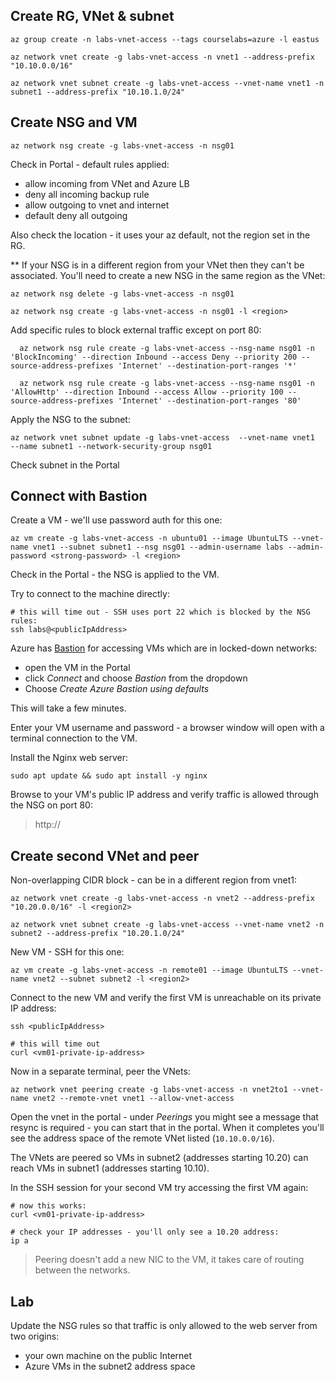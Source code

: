 

## Create RG, VNet & subnet

```
az group create -n labs-vnet-access --tags courselabs=azure -l eastus

az network vnet create -g labs-vnet-access -n vnet1 --address-prefix "10.10.0.0/16"

az network vnet subnet create -g labs-vnet-access --vnet-name vnet1 -n subnet1 --address-prefix "10.10.1.0/24"
```


## Create NSG and VM

```
az network nsg create -g labs-vnet-access -n nsg01
```

Check in Portal - default rules applied:

- allow incoming from VNet and Azure LB
- deny all incoming backup rule
- allow outgoing to vnet and internet
- default deny all outgoing

Also check the location - it uses your az default, not the region set in the RG.

** If your NSG is in a different region from your VNet then they can't be associated. You'll need to create a new NSG in the same region as the VNet:

```  
az network nsg delete -g labs-vnet-access -n nsg01

az network nsg create -g labs-vnet-access -n nsg01 -l <region>
```

Add specific rules to block external traffic except on port 80:

```
  az network nsg rule create -g labs-vnet-access --nsg-name nsg01 -n 'BlockIncoming' --direction Inbound --access Deny --priority 200 --source-address-prefixes 'Internet' --destination-port-ranges '*'
  
  az network nsg rule create -g labs-vnet-access --nsg-name nsg01 -n 'AllowHttp' --direction Inbound --access Allow --priority 100 --source-address-prefixes 'Internet' --destination-port-ranges '80'
```

Apply the NSG to the subnet:

```
az network vnet subnet update -g labs-vnet-access  --vnet-name vnet1  --name subnet1 --network-security-group nsg01
```

Check subnet in the Portal


## Connect with Bastion


Create a VM - we'll use password auth for this one:

```
az vm create -g labs-vnet-access -n ubuntu01 --image UbuntuLTS --vnet-name vnet1 --subnet subnet1 --nsg nsg01 --admin-username labs --admin-password <strong-password> -l <region>
```

Check in the Portal - the NSG is applied to the VM.

Try to connect to the machine directly:

```
# this will time out - SSH uses port 22 which is blocked by the NSG rules:
ssh labs@<publicIpAddress>
```

Azure has [Bastion]() for accessing VMs which are in locked-down networks:

- open the VM in the Portal
- click _Connect_ and choose _Bastion_ from the dropdown
- Choose _Create Azure Bastion using defaults_

This will take a few minutes.

Enter your VM username and password - a browser window will open with a terminal connection to the VM.

Install the Nginx web server:

```
sudo apt update && sudo apt install -y nginx
```

Browse to your VM's public IP address and verify traffic is allowed through the NSG on port 80:

> http://<publicIpAdress>

## Create second VNet and peer

Non-overlapping CIDR block - can be in a different region from vnet1:

```
az network vnet create -g labs-vnet-access -n vnet2 --address-prefix "10.20.0.0/16" -l <region2>

az network vnet subnet create -g labs-vnet-access --vnet-name vnet2 -n subnet2 --address-prefix "10.20.1.0/24"
```

New VM - SSH for this one:

```
az vm create -g labs-vnet-access -n remote01 --image UbuntuLTS --vnet-name vnet2 --subnet subnet2 -l <region2>
```

Connect to the new VM and verify the first VM is unreachable on its private IP address:

```
ssh <publicIpAddress>

# this will time out
curl <vm01-private-ip-address>
```

Now in a separate terminal, peer the VNets:

```
az network vnet peering create -g labs-vnet-access -n vnet2to1 --vnet-name vnet2 --remote-vnet vnet1 --allow-vnet-access
```

Open the vnet in the portal - under _Peerings_ you might see a message that resync is required - you can start that in the portal. When it completes you'll see the address space of the remote VNet listed (`10.10.0.0/16`).

The VNets are peered so VMs in subnet2 (addresses starting 10.20) can reach VMs in subnet1 (addresses starting 10.10).

In the SSH session for your second VM try accessing the first VM again:

```
# now this works:
curl <vm01-private-ip-address>

# check your IP addresses - you'll only see a 10.20 address:
ip a 
```

> Peering doesn't add a new NIC to the VM, it takes care of routing between the networks.


## Lab

Update the NSG rules so that traffic is only allowed to the web server from two origins:

- your own machine on the public Internet
- Azure VMs in the subnet2 address space